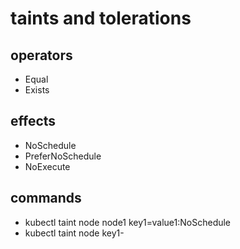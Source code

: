 # taints and tolerations

## operators
- Equal
- Exists

## effects
- NoSchedule
- PreferNoSchedule
- NoExecute

## commands
- kubectl taint node node1 key1=value1:NoSchedule
- kubectl taint node key1-